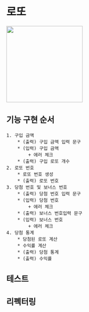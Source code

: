 # 로또
<img src="https://cdn.enewstoday.co.kr/news/photo/201410/349148_31406_3531.jpg" height="200" /><br>
## 기능 구현 순서
    1. 구입 금액
        * (출력) 구입 금액 입력 문구
        * (입력) 구입 금액
            + 에러 체크
        * (출력) 구입 로또 개수
    2. 로또 번호
        * 로또 번호 생성
        * (출력) 로또 번호
    3. 당첨 번호 및 보너스 번호
        * (출력) 당첨 번호 입력 문구
        * (입력) 당첨 번호
            + 에러 체크
        * (출력) 보너스 번호입력 문구
        * (입력) 보너스 번호
            + 에러 체크
    4. 당첨 통계
        * 당첨된 로또 계산
        * 수익률 계산
        * (출력) 당첨 통계
        * (출력) 수익률

## __테스트__
## __리펙터링__ 
    


